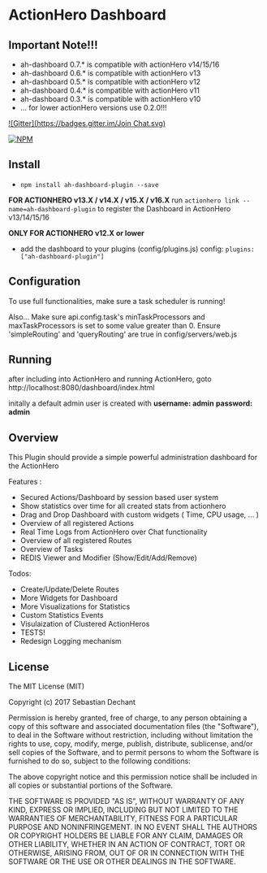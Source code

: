 ActionHero Dashboard
===================

## Important Note!!!
* ah-dashboard 0.7.* is compatible with actionHero v14/15/16
* ah-dashboard 0.6.* is compatible with actionHero v13
* ah-dashboard 0.5.* is compatible with actionHero v12 
* ah-dashboard 0.4.* is compatible with actionHero v11
* ah-dashboard 0.3.* is compatible with actionHero v10 
* ... for lower actionHero versions use 0.2.0!!!

[![Gitter](https://badges.gitter.im/Join Chat.svg)](https://gitter.im/S3bb1/ah-dashboard-plugin?utm_source=badge&utm_medium=badge&utm_campaign=pr-badge&utm_content=badge)

[![NPM](https://nodei.co/npm/ah-dashboard-plugin.png?downloads=true&downloadRank=true&stars=true)](https://nodei.co/npm/ah-dashboard-plugin/)

## Install

- `npm install ah-dashboard-plugin --save`

**FOR ACTIONHERO v13.X / v14.X / v15.X / v16.X**
run `actionhero link --name=ah-dashboard-plugin` to register the Dashboard in ActionHero v13/14/15/16

**ONLY FOR ACTIONHERO v12.X or lower**
- add the dashboard to your plugins (config/plugins.js) config:
  `plugins: ["ah-dashboard-plugin"]`


## Configuration

To use full functionalities, make sure a task scheduler is running!

Also...
  Make sure api.config.task's minTaskProcessors and maxTaskProcessors is set to some value greater than 0.
  Ensure 'simpleRouting' and 'queryRouting' are true in config/servers/web.js

## Running

after including into ActionHero and running ActionHero, goto http://localhost:8080/dashboard/index.html

initally a default admin user is created with 
**username: admin**
**password: admin**

## Overview

This Plugin should provide a simple powerful administration dashboard for the ActionHero

Features :
- Secured Actions/Dashboard by session based user system
- Show statistics over time for all created stats from actionhero
- Drag and Drop Dashboard with custom widgets ( Time, CPU usage, ... )
- Overview of all registered Actions
- Real Time Logs from ActionHero over Chat functionality
- Overview of all registered Routes
- Overview of Tasks
- REDIS Viewer and Modifier (Show/Edit/Add/Remove)

Todos:

- Create/Update/Delete Routes
- More Widgets for Dashboard
- More Visualizations for Statistics
- Custom Statistics Events
- Visulaization of Clustered ActionHeros
- TESTS!
- Redesign Logging mechanism


## License
The MIT License (MIT)

Copyright (c) 2017 Sebastian Dechant

Permission is hereby granted, free of charge, to any person obtaining a copy
of this software and associated documentation files (the "Software"), to deal
in the Software without restriction, including without limitation the rights
to use, copy, modify, merge, publish, distribute, sublicense, and/or sell
copies of the Software, and to permit persons to whom the Software is
furnished to do so, subject to the following conditions:

The above copyright notice and this permission notice shall be included in all
copies or substantial portions of the Software.

THE SOFTWARE IS PROVIDED "AS IS", WITHOUT WARRANTY OF ANY KIND, EXPRESS OR
IMPLIED, INCLUDING BUT NOT LIMITED TO THE WARRANTIES OF MERCHANTABILITY,
FITNESS FOR A PARTICULAR PURPOSE AND NONINFRINGEMENT. IN NO EVENT SHALL THE
AUTHORS OR COPYRIGHT HOLDERS BE LIABLE FOR ANY CLAIM, DAMAGES OR OTHER
LIABILITY, WHETHER IN AN ACTION OF CONTRACT, TORT OR OTHERWISE, ARISING FROM,
OUT OF OR IN CONNECTION WITH THE SOFTWARE OR THE USE OR OTHER DEALINGS IN THE
SOFTWARE.
